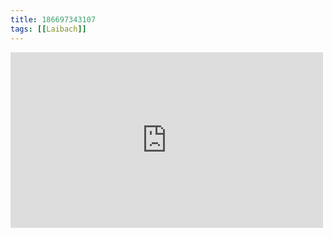 ```yaml
---
title: 186697343107
tags: [[Laibach]]
---
```

<iframe allow="accelerometer; autoplay; clipboard-write; encrypted-media; gyroscope; picture-in-picture" allowfullscreen="" frameborder="0" height="281" id="youtube_iframe" src="https://www.youtube.com/embed/3WGgRYKNtbo?feature=oembed&amp;enablejsapi=1&amp;origin=https://safe.txmblr.com&amp;wmode=opaque" width="500"></iframe>